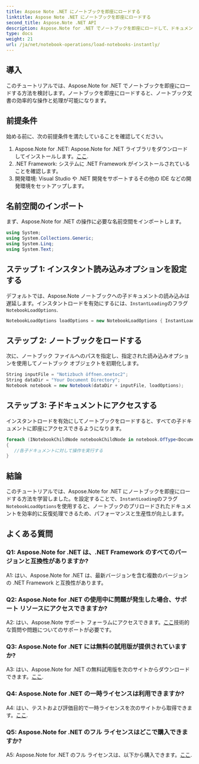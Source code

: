 ```yaml
---
title: Aspose Note .NET にノートブックを即座にロードする
linktitle: Aspose Note .NET にノートブックを即座にロードする
second_title: Aspose.Note .NET API
description: Aspose.Note for .NET でノートブックを即座にロードして、ドキュメント処理の効率と生産性を向上させる方法を学びます。
type: docs
weight: 21
url: /ja/net/notebook-operations/load-notebooks-instantly/
---
```

## 導入

このチュートリアルでは、Aspose.Note for .NET でノートブックを即座にロードする方法を検討します。ノートブックを即座にロードすると、ノートブック文書の効率的な操作と処理が可能になります。

## 前提条件

始める前に、次の前提条件を満たしていることを確認してください。

1.  Aspose.Note for .NET: Aspose.Note for .NET ライブラリをダウンロードしてインストールします。[ここ](https://releases.aspose.com/note/net/).
2. .NET Framework: システムに .NET Framework がインストールされていることを確認します。
3. 開発環境: Visual Studio や .NET 開発をサポートするその他の IDE などの開発環境をセットアップします。

## 名前空間のインポート

まず、Aspose.Note for .NET の操作に必要な名前空間をインポートします。

```csharp
using System;
using System.Collections.Generic;
using System.Linq;
using System.Text;
```

## ステップ 1: インスタント読み込みオプションを設定する

デフォルトでは、Aspose.Note ノートブックへの子ドキュメントの読み込みは遅延します。インスタントロードを有効にするには、`InstantLoading`のフラグ`NotebookLoadOptions`.

```csharp
NotebookLoadOptions loadOptions = new NotebookLoadOptions { InstantLoading = true };
```

## ステップ 2: ノートブックをロードする

次に、ノートブック ファイルへのパスを指定し、指定された読み込みオプションを使用してノートブック オブジェクトを初期化します。

```csharp
String inputFile = "Notizbuch öffnen.onetoc2";
String dataDir = "Your Document Directory";
Notebook notebook = new Notebook(dataDir + inputFile, loadOptions);
```

## ステップ 3: 子ドキュメントにアクセスする

インスタントロードを有効にしてノートブックをロードすると、すべての子ドキュメントに即座にアクセスできるようになります。

```csharp
foreach (INotebookChildNode notebookChildNode in notebook.OfType<Document>()) 
{
   //各子ドキュメントに対して操作を実行する
}
```

## 結論

このチュートリアルでは、Aspose.Note for .NET にノートブックを即座にロードする方法を学習しました。を設定することで、`InstantLoading`のフラグ`NotebookLoadOptions`を使用すると、ノートブックのプリロードされたドキュメントを効率的に反復処理できるため、パフォーマンスと生産性が向上します。

## よくある質問

### Q1: Aspose.Note for .NET は、.NET Framework のすべてのバージョンと互換性がありますか?

A1: はい、Aspose.Note for .NET は、最新バージョンを含む複数のバージョンの .NET Framework と互換性があります。

### Q2: Aspose.Note for .NET の使用中に問題が発生した場合、サポート リソースにアクセスできますか?

 A2: はい、Aspose.Note サポート フォーラムにアクセスできます。[ここ](https://forum.aspose.com/c/note/28)技術的な質問や問題についてのサポートが必要です。

### Q3: Aspose.Note for .NET には無料の試用版が提供されていますか?

 A3: はい、Aspose.Note for .NET の無料試用版を次のサイトからダウンロードできます。[ここ](https://releases.aspose.com/).

### Q4: Aspose.Note for .NET の一時ライセンスは利用できますか?

 A4: はい、テストおよび評価目的で一時ライセンスを次のサイトから取得できます。[ここ](https://purchase.aspose.com/temporary-license/).

### Q5: Aspose.Note for .NET のフル ライセンスはどこで購入できますか?

 A5: Aspose.Note for .NET のフル ライセンスは、以下から購入できます。[ここ](https://purchase.aspose.com/buy).